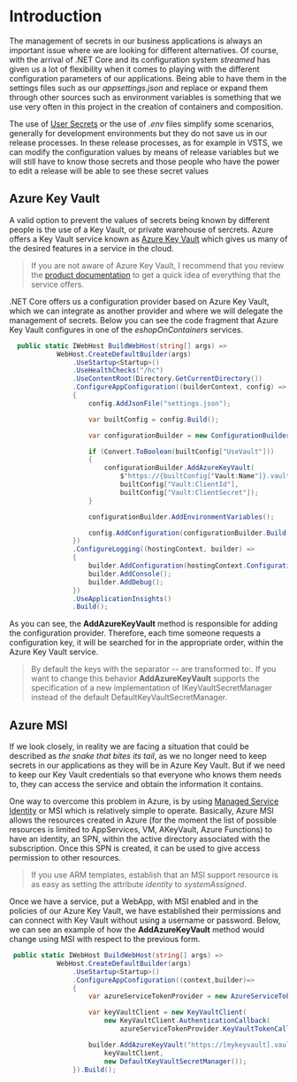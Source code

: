 # Introduction

The management of secrets in our business applications is always an important issue where we are looking for different alternatives. Of course, with the arrival of .NET Core and its configuration system *streamed* has given us a lot of flexibility when it comes to playing with the different configuration parameters of our applications. Being able to have them in the settings files such as our *appsettings.json* and replace or expand them through other sources such as environment variables is something that we use very often in this project in the creation of containers and composition.

The use of [User Secrets](https://docs.microsoft.com/en-us/aspnet/core/security/app-secrets?view=aspnetcore-2.1&tabs=windows) or the use of *.env* files simplify some scenarios, generally for development environments but they do not save us in our release processes. In these release processes, as for example in VSTS, we can modify the configuration values by means of release variables but we will still have to know those secrets and those people who have the power to edit a release will be able to see these secret values

## Azure Key Vault

A valid option to prevent the values of secrets being known by different people is the use of a Key Vault, or private warehouse of sercrets. Azure offers a Key Vault service known as [Azure Key Vault](https://azure.microsoft.com/en-us/services/key-vault/)  which gives us many of the desired features in a service in the cloud.

> If you are not aware of Azure Key Vault, I recommend that you review the [product documentation](https://docs.microsoft.com/en-us/azure/key-vault/) to get a quick idea of everything that the service offers.

.NET Core offers us a configuration provider based on Azure Key Vault, which we can integrate as another provider and where we will delegate the management of secrets. Below you can see the code fragment that Azure Key Vault configures in one of the *eshopOnContainers* services.

```csharp
  public static IWebHost BuildWebHost(string[] args) =>
            WebHost.CreateDefaultBuilder(args)                
                .UseStartup<Startup>()
                .UseHealthChecks("/hc")
                .UseContentRoot(Directory.GetCurrentDirectory())
                .ConfigureAppConfiguration((builderContext, config) =>
                {
                    config.AddJsonFile("settings.json");

                    var builtConfig = config.Build();

                    var configurationBuilder = new ConfigurationBuilder();

                    if (Convert.ToBoolean(builtConfig["UseVault"]))
                    {
                        configurationBuilder.AddAzureKeyVault(
                            $"https://{builtConfig["Vault:Name"]}.vault.azure.net/",
                            builtConfig["Vault:ClientId"],
                            builtConfig["Vault:ClientSecret"]);
                    }

                    configurationBuilder.AddEnvironmentVariables();

                    config.AddConfiguration(configurationBuilder.Build());
                })
                .ConfigureLogging((hostingContext, builder) =>
                {
                    builder.AddConfiguration(hostingContext.Configuration.GetSection("Logging"));
                    builder.AddConsole();
                    builder.AddDebug();
                })
                .UseApplicationInsights()
                .Build();
```

As you can see, the **AddAzureKeyVault** method is responsible for adding the configuration provider. Therefore, each time someone requests a configuration key, it will be searched for in the appropriate order, within the Azure Key Vault service.

> By default the keys with the separator -- are transformed to:. If you want to change this behavior **AddAzureKeyVault** supports the specification of a new implementation of IKeyVaultSecretManager instead of the default DefaultKeyVaultSecretManager.

## Azure MSI

If we look closely, in reality we are facing a situation that could be described as *the snake that bites its tail*, as we no longer need to keep secrets in our applications as they will be in Azure Key Vault.  But if we need to keep our Key Vault credentials so that everyone who knows them needs to, they can access the service and obtain the information it contains.

One way to overcome this problem in Azure, is by using [Managed Service Identity](https://docs.microsoft.com/en-us/azure/active-directory/managed-service-identity/overview) or MSI which is relatively simple to operate. Basically, Azure MSI allows the resources created in Azure (for the moment the list of possible resources is limited to AppServices, VM, AKeyVault, Azure Functions) to have an identity, an SPN, within the active directory associated with the subscription. Once this SPN is created, it can be used to give access permission to other resources.

> If you use ARM templates, establish that an MSI support resource is as easy as setting the attribute *identity* to *systemAssigned*.

Once we have a service, put a WebApp, with MSI enabled and in the policies of our Azure Key Vault, we have established their permissions and can connect with Key Vault without using a username or password. Below, we can see an example of how the **AddAzureKeyVault** method would change using MSI with respect to the previous form.

```csharp
 public static IWebHost BuildWebHost(string[] args) =>
            WebHost.CreateDefaultBuilder(args)
                .UseStartup<Startup>()
                .ConfigureAppConfiguration((context,builder)=>
                {
                    var azureServiceTokenProvider = new AzureServiceTokenProvider();

                    var keyVaultClient = new KeyVaultClient(
                        new KeyVaultClient.AuthenticationCallback(
                            azureServiceTokenProvider.KeyVaultTokenCallback));

                    builder.AddAzureKeyVault("https://[mykeyvault].vault.azure.net/",
                        keyVaultClient,
                        new DefaultKeyVaultSecretManager());
                }).Build();
```

